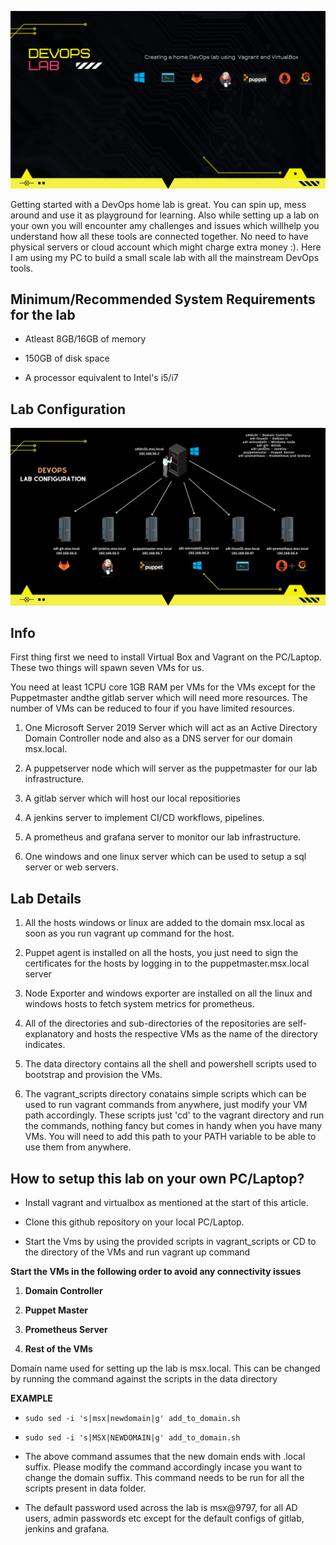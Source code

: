 
![logo](img/devops_logo.png)


Getting started with a DevOps home lab is great. You can spin up, mess around and use it as playground for learning. Also while setting up a lab on your own you will encounter amy challenges and issues which willhelp you understand how all these tools are connected together. No need to have physical servers or cloud account which might charge extra money :). Here I am using my PC to build a small scale lab with all the mainstream DevOps tools.

**Minimum/Recommended System Requirements for the lab**
---

+ Atleast 8GB/16GB of memory


+ 150GB of disk space


+ A processor equivalent to Intel's i5/i7


**Lab Configuration**
---

![logo](img/Lab_Setup.png)


**Info**
---

First thing first we need to install Virtual Box and Vagrant on the PC/Laptop. These two things will spawn seven VMs for us. 


You need at least 1CPU core 1GB RAM per VMs for the VMs except for the Puppetmaster andthe gitlab server which will need more resources. The number of VMs can be reduced to four if you have limited resources.


1. One Microsoft Server 2019 Server which will act as an Active Directory Domain Controller node and also as a DNS server for our domain msx.local. 


2. A puppetserver node which will server as the puppetmaster for our lab infrastructure.


3. A gitlab server which will host our local repositiories


4. A jenkins server to implement CI/CD workflows, pipelines.


5. A prometheus and grafana server to monitor our lab infrastructure.


6. One windows and one linux server which can be used to setup a sql server or web servers.



**Lab Details**
---

1. All the hosts windows or linux are added to the domain msx.local as soon as you run vagrant up command for the host.


2. Puppet agent is installed on all the hosts, you just need to sign the certificates for the hosts by logging in to the puppetmaster.msx.local server


3. Node Exporter and windows exporter are installed on all the linux and windows hosts to fetch system metrics for prometheus.


4. All of the directories and sub-directories of the repositories are self-explanatory and hosts the respective VMs as the name of the directory indicates.


5. The data directory contains all the shell and powershell scripts used to bootstrap and provision the VMs.


6. The vagrant_scripts directory conatains simple scripts which can be used to run vagrant commands from anywhere, just modify your VM path accordingly. These scripts just 'cd' to the vagrant directory and run the commands, nothing fancy but comes in handy when you have many VMs. You will need to add this path to your PATH variable to be able to use them from anywhere.


**How to setup this lab on your own PC/Laptop?**
---

+ Install vagrant and virtualbox as mentioned at the start of this article.


+ Clone this github repository on your local PC/Laptop.


+ Start the Vms by using the provided scripts in vagrant_scripts or CD to the directory of the VMs and run vagrant up command


**Start the VMs in the following order to avoid any connectivity issues**

1. **Domain Controller**

 
2. **Puppet Master** 


3. **Prometheus Server** 


4. **Rest of the VMs**


 Domain name used for setting up the lab is msx.local. This can be changed by running the command against the scripts in the data directory

**EXAMPLE**


+ `sudo sed -i 's|msx|newdomain|g' add_to_domain.sh`


+ `sudo sed -i 's|MSX|NEWDOMAIN|g' add_to_domain.sh`


+ The above command assumes that the new domain ends with .local suffix. Please modify the command accordingly incase you want to change the domain suffix. This command needs to be run for all the scripts present in data folder.


+ The default password used across the lab is msx@9797, for all AD users, admin passwords etc except for the default configs of gitlab, jenkins and grafana.


